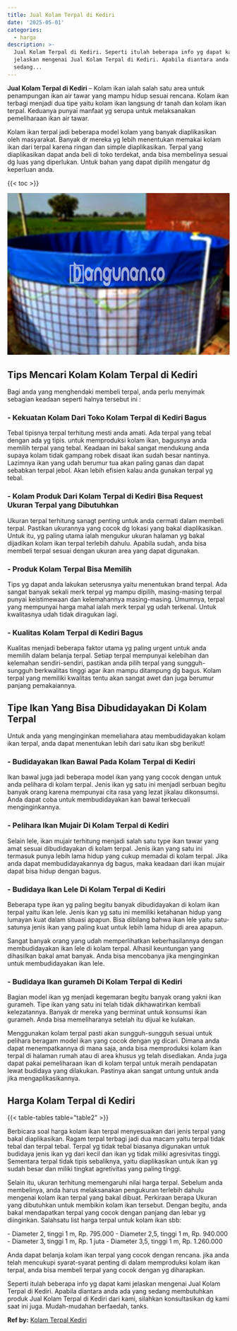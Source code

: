 ```yaml
---
title: Jual Kolam Terpal di Kediri
date: '2025-05-01'
categories:
  - harga
description: >-
  Jual Kolam Terpal di Kediri. Seperti itulah beberapa info yg dapat kami
  jelaskan mengenai Jual Kolam Terpal di Kediri. Apabila diantara anda ada yang
  sedang...
---
```


**Jual Kolam Terpal di Kediri** – Kolam ikan ialah salah satu area untuk penampungan ikan air tawar yang mampu hidup sesuai rencana. Kolam ikan terbagi menjadi dua tipe yaitu kolam ikan langsung dr tanah dan kolam ikan terpal. Keduanya punyai manfaat yg serupa untuk melaksanakan pemeliharaan ikan air tawar.

Kolam ikan terpal jadi beberapa model kolam yang banyak diaplikasikan oleh masyarakat. Banyak dr mereka yg lebih menentukan memakai kolam ikan dari terpal karena ringan dan simple diaplikasikan. Terpal yang diaplikasikan dapat anda beli di toko terdekat, anda bisa membelinya sesuai dg luas yang diperlukan. Untuk bahan yang dapat dipilih mengatur dg keperluan anda.

{{< toc >}}

![Jual Kolam Terpal di Kediri](/images/jual-kolam-terpal-54.png)

## Tips Mencari Kolam Kolam Terpal di Kediri

Bagi anda yang menghendaki membeli terpal, anda perlu menyimak sebagian keadaan seperti halnya tersebut ini :

### \- Kekuatan Kolam Dari Toko Kolam Terpal di Kediri Bagus

Tebal tipisnya terpal terhitung mesti anda amati. Ada terpal yang tebal dengan ada yg tipis. untuk memproduksi kolam ikan, bagusnya anda memilih terpal yang tebal. Keadaan ini bakal sangat mendukung anda supaya kolam tidak gampang robek disaat ikan sudah besar nantinya. Lazimnya ikan yang udah berumur tua akan paling ganas dan dapat sebabkan terpal jebol. Akan lebih efisien kalau anda gunakan terpal yg tebal.

### \- Kolam Produk Dari Kolam Terpal di Kediri Bisa Request Ukuran Terpal yang Dibutuhkan

Ukuran terpal terhitung sanagt penting untuk anda cermati dalam membeli terpal. Pastikan ukurannya yang cocok dg lokasi yang bakal diaplikasikan. Untuk itu, yg paling utama ialah mengukur ukuran halaman yg bakal dijadikan kolam ikan terpal terlebih dahulu. Apabila sudah, anda bisa membeli terpal sesuai dengan ukuran area yang dapat digunakan.

### \- Produk Kolam Terpal Bisa Memilih

Tips yg dapat anda lakukan seterusnya yaitu menentukan brand terpal. Ada sangat banyak sekali merk terpal yg mampu dipilih, masing-masing terpal punyai keistimewaan dan kelemahannya masing-masing. Umumnya, terpal yang mempunyai harga mahal ialah merk terpal yg udah terkenal. Untuk kwalitasnya udah tidak diragukan lagi.

### \- Kualitas Kolam Terpal di Kediri Bagus

Kualitas menjadi beberapa faktor utama yg paling urgent untuk anda memilih dalam belanja terpal. Setiap terpal mempunyai kelebihan dan kelemahan sendiri-sendiri, pastikan anda pilih terpal yang sungguh-sungguh berkwalitas tinggi agar ikan mampu ditampung dg bagus. Kolam terpal yang memiliki kwalitas tentu akan sangat awet dan juga berumur panjang pemakaiannya.

## Tipe Ikan Yang Bisa Dibudidayakan Di Kolam Terpal

Untuk anda yang menginginkan memeliahara atau membudidayakan kolam ikan terpal, anda dapat menentukan lebih dari satu ikan sbg berikut!

### \- Budidayakan Ikan Bawal Pada Kolam Terpal di Kediri

Ikan bawal juga jadi beberapa model ikan yang yang cocok dengan untuk anda pelihara di kolam terpal. Jenis ikan yg satu ini menjadi serbuan begitu banyak orang karena mempunyai cita rasa yang lezat jikalau dikonsumsi. Anda dapat coba untuk membudidayakan kan bawal terkecuali menginginkannya.

### \- Pelihara Ikan Mujair Di Kolam Terpal di Kediri

Selain lele, ikan mujair terhitung menjadi salah satu type ikan tawar yang amat sesuai dibudidayakan di kolam terpal. Jenis ikan yang satu ini termasuk punya lebih lama hidup yang cukup memadai di kolam terpal. Jika anda dapat membudidayakannya dg bagus, maka keadaan dari ikan mujair dapat bisa hidup dengan bagus.

### \- Budidaya Ikan Lele Di Kolam Terpal di Kediri

Beberapa type ikan yg paling begitu banyak dibudidayakan di kolam ikan terpal yaitu ikan lele. Jenis ikan yg satu ini memiliki ketahanan hidup yang lumayan kuat dalam situasi apapun. Bisa dibilang bahwa ikan lele yaitu satu-satunya jenis ikan yang paling kuat untuk lebih lama hidup di area apapun.

Sangat banyak orang yang udah memperlihatkan keberhasilannya dengan membudidayakan ikan lele di kolam terpal. Alhasil keuntungan yang dihasilkan bakal amat banyak. Anda bisa mencobanya jika menginginkan untuk membudidayakan ikan lele.

### \- Budidaya Ikan gurameh Di Kolam Terpal di Kediri

Bagian model ikan yg menjadi kegemaran begitu banyak orang yakni ikan gurameh. Tipe ikan yang satu ini telah tidak dikhawatirkan kembali kelezatannya. Banyak dr mereka yang berminat untuk konsumsi ikan gurameh. Anda bisa memeliharanya setelah itu dijual ke kulakan.

Menggunakan kolam terpal pasti akan sungguh-sungguh sesuai untuk pelihara beragam model ikan yang cocok dengan yg dicari. Dimana anda dapat menempatkannya di mana saja, anda bisa memproduksi kolam ikan terpal di halaman rumah atau di area khusus yg telah disediakan. Anda juga dapat pakai pemeliharaan ikan di kolam terpal untuk meraih pendapatan lewat budidaya yang dilakukan. Pastinya akan sangat untung untuk anda jika mengaplikasikannya.

## Harga Kolam Terpal di Kediri

{{< table-tables table="table2" >}}

Berbicara soal harga kolam ikan terpal menyesuaikan dari jenis terpal yang bakal diaplikasikan. Ragam terpal terbagi jadi dua macam yaitu terpal tidak tebal dan terpal tebal. Terpal yg tidak tebal biasanya digunakan untuk budidaya jenis ikan yg dari kecil dan ikan yg tidak miliki agresivitas tinggi. Sementara terpal tidak tipis sebaliknya, yaitu diaplikasikan untuk ikan yg sudah besar dan miliki tingkat agretivitas yang paling tinggi.

Selain itu, ukuran terhitung memengaruhi nilai harga terpal. Sebelum anda membelinya, anda harus melaksanakan pengukuran terlebih dahulu mengenai kolam ikan terpal yang bakal dibuat. Perkiraan berapa Ukuran yang dibutuhkan untuk membikin kolam ikan tersebut. Dengan begitu, anda bakal mendapatkan terpal yang cocok dengan panjang dan lebar yg diinginkan. Salahsatu list harga terpal untuk kolam ikan sbb:

\- Diameter 2, tinggi 1 m, Rp. 795.000 - Diameter 2,5, tinggi 1 m, Rp. 940.000 - Diameter 3, tinggi 1 m, Rp. 1 juta - Diameter 3,5, tinggi 1 m, Rp. 1.260.000

Anda dapat belanja kolam ikan terpal yang cocok dengan rencana. jika anda telah mencukupi syarat-syarat penting di dalam memproduksi kolam ikan terpal, anda bisa membeli terpal yang cocok dengan yg diharapkan.

Seperti itulah beberapa info yg dapat kami jelaskan mengenai Jual Kolam Terpal di Kediri. Apabila diantara anda ada yang sedang membutuhkan produk Jual Kolam Terpal di Kediri dari kami, silahkan konsultasikan dg kami saat ini juga. Mudah-mudahan berfaedah, tanks.

**Ref by:** [Kolam Terpal Kediri](https://id.wikipedia.org/wiki/Kolam)
